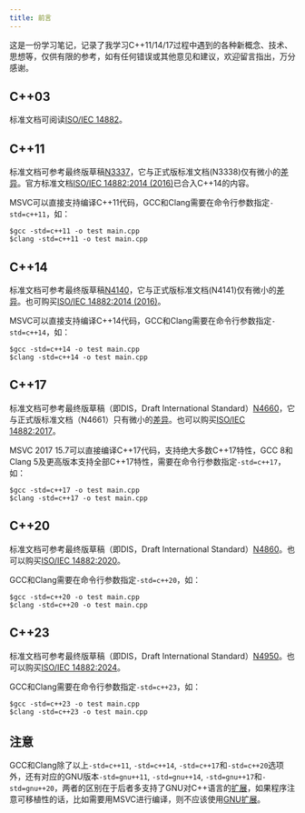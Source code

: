 ```yaml
---
title: 前言
---
```


这是一份学习笔记，记录了我学习C++11/14/17过程中遇到的各种新概念、技术、思想等，仅供有限的参考，如有任何错误或其他意见和建议，欢迎留言指出，万分感谢。

## C++03

标准文档可阅读[ISO/IEC 14882](https://cdn.jsdelivr.net/gh/missdeer/cxxstd@master/_docs/C++03/c++2003std.pdf)。

## C++11

标准文档可参考最终版草稿[N3337](https://cdn.jsdelivr.net/gh/missdeer/cxxstd@master/_docs/C++11/n3337.pdf)，它与正式版标准文档(N3338)仅有微小的[差异](http://www.open-std.org/jtc1/sc22/wg21/docs/papers/2012/n3338.html)。官方标准文档[ISO/IEC 14882:2014 (2016)](https://webstore.ansi.org/RecordDetail.aspx?sku=INCITS/ISO/IEC+14882:2014+\(2016\))已合入C++14的内容。

MSVC可以直接支持编译C++11代码，GCC和Clang需要在命令行参数指定`-std=c++11`，如：

```shell
$gcc -std=c++11 -o test main.cpp
$clang -std=c++11 -o test main.cpp
```

## C++14

标准文档可参考最终版草稿[N4140](https://cdn.jsdelivr.net/gh/missdeer/cxxstd@master/_docs/C++14/n4140.pdf)，它与正式版标准文档(N4141)仅有微小的[差异](https://github.com/cplusplus/draft/compare/n4140...n4141)。也可购买[ISO/IEC 14882:2014 (2016)](https://webstore.ansi.org/RecordDetail.aspx?sku=INCITS/ISO/IEC+14882:2014+\(2016\))。

MSVC可以直接支持编译C++14代码，GCC和Clang需要在命令行参数指定`-std=c++14`，如：

```shell
$gcc -std=c++14 -o test main.cpp
$clang -std=c++14 -o test main.cpp
```

## C++17

标准文档可参考最终版草稿（即DIS，Draft International Standard）[N4660](https://cdn.jsdelivr.net/gh/missdeer/cxxstd@master/_docs/C++17/n4660.pdf)，它与正式版标准文档（N4661）只有微小的[差异](http://www.open-std.org/jtc1/sc22/wg21/docs/papers/2017/n4661.html)。也可以购买[ISO/IEC 14882:2017](https://www.iso.org/standard/68564.html)。

MSVC 2017 15.7可以直接编译C++17代码，支持绝大多数C++17特性，GCC 8和Clang 5及更高版本支持全部C++17特性，需要在命令行参数指定`-std=c++17`，如：

```shell
$gcc -std=c++17 -o test main.cpp
$clang -std=c++17 -o test main.cpp
```

## C++20

标准文档可参考最终版草稿（即DIS，Draft International Standard）[N4860](https://cdn.jsdelivr.net/gh/missdeer/cxxstd@master/_docs/C++20/N4860.pdf)。也可以购买[ISO/IEC 14882:2020](https://www.iso.org/standard/79358.html)。

GCC和Clang需要在命令行参数指定`-std=c++20`，如：

```shell
$gcc -std=c++20 -o test main.cpp
$clang -std=c++20 -o test main.cpp
```

## C++23

标准文档可参考最终版草稿（即DIS，Draft International Standard）[N4950](https://open-std.org/jtc1/sc22/wg21/docs/papers/2023/n4950.pdf)。也可以购买[ISO/IEC 14882:2024](https://www.iso.org/standard/83626.html)。

GCC和Clang需要在命令行参数指定`-std=c++23`，如：

```shell
$gcc -std=c++23 -o test main.cpp
$clang -std=c++23 -o test main.cpp
```

## 注意

GCC和Clang除了以上`-std=c++11`, `-std=c++14`, `-std=c++17`和`-std=c++20`选项外，还有对应的GNU版本`-std=gnu++11`, `-std=gnu++14`, `-std=gnu++17`和`-std=gnu++20`，两者的区别在于后者多支持了GNU对C++语言的[扩展](https://gcc.gnu.org/onlinedocs/gcc/C_002b_002b-Extensions.html)，如果程序注意可移植性的话，比如需要用MSVC进行编译，则不应该使用[GNU扩展](https://gcc.gnu.org/onlinedocs/gcc/C_002b_002b-Extensions.html)。

